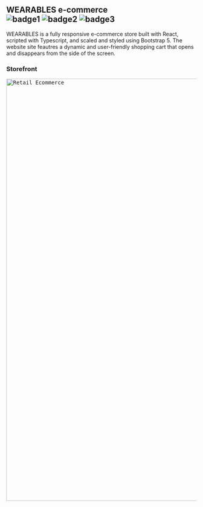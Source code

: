## WEARABLES e-commerce <br> ![badge1](https://img.shields.io/badge/Front--end-React-blue) ![badge2](https://img.shields.io/badge/Typescript-green) ![badge3](https://img.shields.io/badge/Bootstrap--5-red)

<p>WEARABLES is a fully responsive e-commerce store built with React, scripted with Typescript, and scaled and styled using Bootstrap 5. The website site feautres a dynamic and user-friendly shopping cart that opens and disappears from the side of the screen.</p>

### Storefront

<kbd>
<img width="1118" alt="Retail Ecommerce" src="https://github.com/Andrew-Pecyna/Typescript-React-Ecommerce/assets/122415068/5aa1e867-6c4e-435d-a921-356698d75e64">
</kbd>

